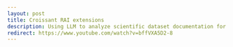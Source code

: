```yaml
---
layout: post
title: Croissant RAI extensions
description: Using LLM to analyze scientific dataset documentation for Responsible AI
redirect: https://www.youtube.com/watch?v=bffVXA5D2-8
---
```

